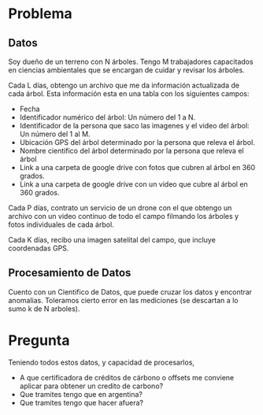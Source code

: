 # Problema

## Datos

Soy dueño de un terreno con N árboles. Tengo M trabajadores capacitados en ciencias ambientales que se encargan de cuidar y revisar los árboles.

Cada L días, obtengo un archivo que me da información actualizada de cada árbol. Esta información esta en una tabla con los siguientes campos:
- Fecha
- Identificador numérico del árbol: Un número del 1 a N.
- Identificador de la persona que saco las imagenes y el video del árbol: Un número del 1 al M.
- Ubicación GPS del árbol determinado por la persona que releva el árbol.
- Nombre cientifico del árbol determinado por la persona que releva el árbol
- Link a una carpeta de google drive con fotos que cubren al árbol en 360 grados.
- Link a una carpeta de google drive con un video que cubre al árbol en 360 grados.

Cada P días, contrato un servicio de un drone con el que obtengo un archivo con un video continuo de todo el campo filmando los árboles y fotos individuales de cada árbol.

Cada K días, recibo una imagen satelital del campo, que incluye coordenadas GPS.

## Procesamiento de Datos

Cuento con un Cientifico de Datos, que puede cruzar los datos y encontrar anomalias. Toleramos cierto error en las mediciones (se descartan a lo sumo k de N arboles).

# Pregunta
Teniendo todos estos datos, y capacidad de procesarlos,
- A que certificadora de créditos de cárbono o offsets me conviene aplicar para obtener un credito de carbono?
- Que tramites tengo que en argentina?
- Que tramites tengo que hacer afuera?
